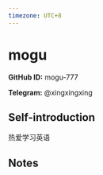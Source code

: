 ```yaml
---
timezone: UTC+8
---
```


# mogu

**GitHub ID:** mogu-777

**Telegram:** @xingxingxing

## Self-introduction

热爱学习英语

## Notes

<!-- Content_START -->


<!-- Content_END -->
